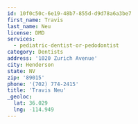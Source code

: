 ```yaml
---
id: 10f0c50c-6e19-48b7-855d-d9d78a6a3be7
first_name: Travis
last_name: Neu
license: DMD
services:
  - pediatric-dentist-or-pedodontist
category: Dentists
address: '1020 Zurich Avenue'
city: Henderson
state: NV
zip: '89015'
phone: '(702) 774-2415'
title: 'Travis Neu'
_geoloc:
  lat: 36.029
  lng: -114.949
---
```

